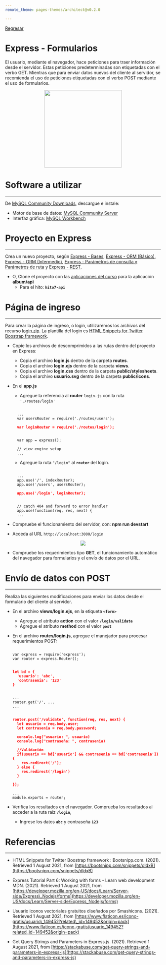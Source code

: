 ```yaml
---
remote_theme: pages-themes/architect@v0.2.0

---
```


[Regresar](/DAWM/)

Express - Formularios
=====================

El usuario, mediante el navegador, hace peticiones para traer información desde el servidor. Estas peticiones predeterminadas son etiquetadas con el verbo GET. Mientras que para enviar datos nuevos del cliente al servidor, se recomienda el uso de peticiones etiquetadas con el verbo POST mediante el uso de formularios.

<p align="center">
  <img width="250" src="imagenes/form.jpg">
</p>

Software a utilizar
===================
* * *

De [MySQL Community Downloads](https://dev.mysql.com/downloads/), descargue e instale:
* Motor de base de datos: [MySQL Community Server](https://dev.mysql.com/downloads/mysql/)
* Interfaz gráfica: [MySQL Workbench](https://dev.mysql.com/downloads/workbench/)

Proyecto en Express
===================

* * *

Crea un nuevo proyecto, según [Express - Bases](https://dawfiec.github.io/DAWM/tutoriales/express_bases.html), [Express - ORM (Básico)](https://dawfiec.github.io/DAWM/tutoriales/express_ormbasico.html), [Express - ORM (Intermedio)](https://dawfiec.github.io/DAWM/tutoriales/express_ormintermedio.html), [Express - Parámetros de consulta y Parámetros de ruta](https://dawfiec.github.io/DAWM/tutoriales/express_pcpr.html) y [Express - REST](https://dawfiec.github.io/DAWM/tutoriales/express_rest.html).

* O, Clone el proyecto con las [aplicaciones del curso](https://github.com/DAWFIEC/DAWM-apps) para la aplicación **album/api**
    - Para el hito: **`hito7-api`**


Página de ingreso
=================

* * *

Para crear la página de ingreso, o login, utilizaremos los archivos del recurso [login.zip](archivos/login.zip). La plantilla del login es [HTML Snippets for Twitter Boostrap framework](https://bootsnipp.com/snippets/dldxB).

* Copie los archivos de descomprimidos a las rutas dentro del proyecto en Express:
  + Copia el archivo **login.js** dentro de la carpeta **routes**.
  + Copia el archivo **login.ejs** dentro de la carpeta **views**.
  + Copia el archivo **login.css** dentro de la carpeta **public/stylesheets**.
  + Copia el archivo **usuario.svg** dentro de la carpeta **public/icons**.

* En el **app.js**
  + Agregue la referencia al **router** `login.js` con la ruta `'./routes/login'`

  <pre><code>
    ...
    var usersRouter = require('./routes/users');
    <b style="color:red">
    var loginRouter = require('./routes/login');
    </b>

    var app = express();

    // view engine setup
    ...
  </code></pre>

  + Agregue la ruta `"/login"` al **`router`** del login.

  <pre><code>
    ...
    app.use('/', indexRouter);
    app.use('/users', usersRouter);
    <b style="color:red">
    app.use('/login', loginRouter);
    </b>

    // catch 404 and forward to error handler
    app.use(function(req, res, next) {
    ...
  </code></pre>

* Compruebe el funcionamiento del servidor, con: **npm run devstart**
* Acceda al URL `http://localhost:3000/login` 

<p align="center">
  <img src="imagenes/login.png">
</p>


* Compruebe los requerimientos tipo **GET**, el funcionamiento automático del navegador para formularios y el envío de datos por el URL.


Envío de datos con POST
=======================

* * *

Realiza las siguientes modificaciones para enviar los datos desde el formulario del cliente al servidor.

* En el archivo **views/login.ejs**, en la etiqueta **`<form>`**
  + Agregue el atributo **action** con el valor **`/login/validate`**
  + Agregue el atributo **method** con el valor **`post`**

* En el archivo **routes/login.js**, agregue el manejador para procesar requerimientos POST:
    
  <pre><code>
  var express = require('express');
  var router = express.Router();

  <b style="color:red">
  let bd = {  
    'usuario': 'abc',  
    'contrasenia': '123'  
  }
  </b>
    
  ...  
  router.get('/', ...  
  ...

  <b style="color:red"> 
  router.post('/validate', function(req, res, next) {  
    let usuario = req.body.user;  
    let contrasenia = req.body.password;  
    
    console.log("usuario: ", usuario)  
    console.log("contraseña: ", contrasenia)  
    
    //Validación  
    if(usuario == bd['usuario'] && contrasenia == bd['contrasenia']) {  
      res.redirect('/');  
    } else {  
      res.redirect('/login')  
    }  
    
  });
  </b>
  ...
  module.exports = router;
  </code></pre>

* Verifica los resultados en el navegador. Comprueba los resultados al acceder a la ruta raíz **`/login`**,
  + Ingrese los datos **`abc`** y contraseña **`123`**



Referencias 
===========

* * *

* HTML Snippets for Twitter Boostrap framework : Bootsnipp.com. (2021). Retrieved 1 August 2021, from [https://bootsnipp.com/snippets/dldxB](https://bootsnipp.com/snippets/dldxB)

* Express Tutorial Part 6: Working with forms - Learn web development MDN. (2021). Retrieved 1 August 2021, from [https://developer.mozilla.org/en-US/docs/Learn/Server-side/Express\_Nodejs/forms](https://developer.mozilla.org/en-US/docs/Learn/Server-side/Express_Nodejs/forms)

* Usuario iconos vectoriales gratuitos diseñados por Smashicons. (2021). Retrieved 1 August 2021, from [https://www.flaticon.es/icono-gratis/usuario\_149452?related\_id=149452&origin=pack](https://www.flaticon.es/icono-gratis/usuario_149452?related_id=149452&origin=pack)

* Get Query Strings and Parameters in Express.js. (2021). Retrieved 1 August 2021, from [https://stackabuse.com/get-query-strings-and-parameters-in-express-js](https://stackabuse.com/get-query-strings-and-parameters-in-express-js)